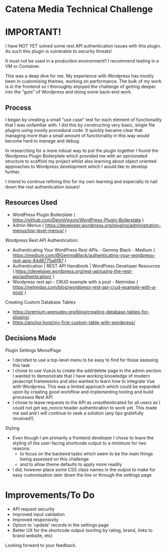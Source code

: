 # Catena Media Technical Challenge #

# IMPORTANT!

I have NOT YET solved some rest API authentication issues with this plugin. As such this plugin is vulnerable to security threats!

It must not be used in a production environment!! I recommend testing in a VM or Container.

This was a deep dive for me. My experience with Wordpress has mostly been in customising themes, working on performance. The bulk of my work is in the frontend so I thoroughly enjoyed the challenge of getting deeper into the "guts" of Wordpress and doing some back-end work.

## Process


I began by creating a small "use case" test for each element of functionality that I was unfamiliar with. I did this by constructing very basic, single file plugins using mostly procedural code. It quickly became clear that managing more than a small amount of functionality in this way would become hard to manage and debug.

In researching for a more robust way to put the plugin together I found the Wordpress Plugin Boilerplate which provided me with an opinionated structure to scaffold my project whilst also learning about object oriented approaches to Wordpress development which I would like to develop further.

I intend to continue refining this for my own learning and especially to nail down the rest authentication issues!

## Resources Used

- WordPress Plugin Boilerplate ( https://github.com/DevinVinson/WordPress-Plugin-Boilerplate )
- Admin Menus ( https://developer.wordpress.org/plugins/administration-menus/top-level-menus/ )

Wordpress Rest API Authentication:
- Authenticating Your WordPress Rest APIs - Gemma Black - Medium ( https://medium.com/@GemmaBlack/authenticating-your-wordpress-rest-apis-84d8775a6f87 )
- Authentication | REST API Handbook | WordPress Developer Resources ( https://developer.wordpress.org/rest-api/using-the-rest-api/authentication/ )
- Wordpress rest api - CRUD example with a post - Netmidas ( https://netmidas.com/blog/wordpress-rest-api-crud-example-with-a-post/ )

Creating Custom Database Tables
- https://premium.wpmudev.org/blog/creating-database-tables-for-plugins/
- https://anchor.host/my-first-custom-table-with-wordpress/

## Decisions Made
Plugin Settings Menu/Page
- I decided to use a top-level menu to be easy to find for those asessing this task
- I chose to use VueJs to create the add/delete page in the admin section. I wanted to demonstrate that I have working knowledge of modern javascript frameworks and also wanted to learn how to integrate Vue with Wordpress. This was a limited approach which could be expanded upon by creating good workflow and implementing tooling and build processes
Rest API
- I chose to leave requests to the API as unauthenticated for all users as I could not get wp_nonce header authentication to work yet. This made me sad and I will continue to seek a solution (any tips gratefully received!). 

Styling
- Even though I am primarily a frontend developer I chose to leave the styling of the user-facing shortcode output to a minimum for two reasons:
  - to focus on the backend tasks which seem to be the main things being assessed on this challenge
  - and to allow theme defaults to apply more readily
 - I did, however place some CSS class names in the output to make for easy customisation later down the line or through the settings page


# Improvements/To Do
- API request security
- Improved input validation
- Improved responsivity
- Option to 'update' records in the settings page
- Better UX for the shortcode output (sorting by rating, brand, links to brand website, etc)


Looking forward to your feedback.


